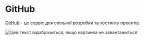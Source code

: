 # GitHub

[GitHub](https://github.com/) - це сервіс для спільної розробки та хостингу проєктів.

![Цей текст відобразиться, якщо картинка не завантажиться](https://logo-download.com/images/github15.png?ezimgfmt=ngcb1/notWebP)
